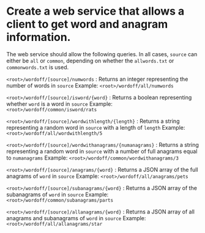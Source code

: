 # Create a web service that allows a client to get word and anagram information.

The web service should allow the following queries. In all cases, `source` can
either be `all` or `common`, depending on whether the `allwords.txt` 
or `commonwords.txt` is used.


`<root>/wordoff/[source]/numwords`
: Returns an integer representing the number of words in `source`
Example: `<root>/wordoff/all/numwords`

`<root>/wordoff/[source]/isword/{word}`
: Returns a boolean representing whether `word` is a word in `source`
Example: `<root>/wordoff/common/isword/rats`

`<root>/wordoff/[source]/wordwithlength/{length}`
: Returns a string representing a random word in `source` with a length of `length`
Example: `<root>/wordoff/all/wordwithlength/5`

`<root>/wordoff/[source]/wordwithanagrams/{numanagrams}`
: Returns a string representing a random word in `source` with a number of full anagrams equal to `numanagrams`
Example: `<root>/wordoff/common/wordwithanagrams/3`

`<root>/wordoff/[source]/anagrams/{word}`
: Returns a JSON array of the full anagrams of `word` in `source`
Example: `<root>/wordoff/all/anagrams/pets`

`<root>/wordoff/[source]/subanagrams/{word}`
: Returns a JSON array of the subanagrams of `word` in `source`
Example: `<root>/wordoff/common/subanagrams/parts`

`<root>/wordoff/[source]/allanagrams/{word}`
: Returns a JSON array of all anagrams and subanagrams of `word` in `source`
Example: `<root>/wordoff/all/allanagrams/star`
